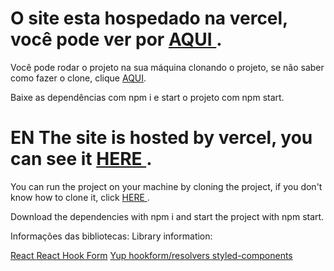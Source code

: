# O site esta hospedado na vercel, você pode ver por <a href="https://react-form-black-friday.vercel.app/"> AQUI </a>.

Você pode rodar o projeto na sua máquina clonando o projeto, se não saber como fazer o clone, clique <a href="https://www.atlassian.com/br/git/tutorials/setting-up-a-repository/git-clone"> AQUI</a>.

Baixe as dependências com npm i e start o projeto com npm start.



# EN The site is hosted by vercel, you can see it <a href="https://react-form-black-friday.vercel.app/"> HERE </a>.

You can run the project on your machine by cloning the project, if you don't know how to clone it, click <a href="https://www.atlassian.com/br/git/tutorials/setting-up-a-repository/git-clone"> HERE </a>.


Download the dependencies with npm i and start the project with npm start.


Informações das bibliotecas:
Library information:
 

<a href="https://pt-br.reactjs.org/"> React </a>
<a href="https://react-hook-form.com/"> React Hook Form</a>
<a href="https://www.npmjs.com/package/yup"> Yup </a>
<a href="https://www.npmjs.com/package/@hookform/resolvers"> hookform/resolvers </a>
<a href="https://styled-components.com/docs"> styled-components</a>
